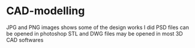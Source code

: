 # CAD-modelling

JPG and PNG images shows some of the design works I did
PSD files can be opened in photoshop
STL and DWG files may be opened in most 3D CAD softwares
